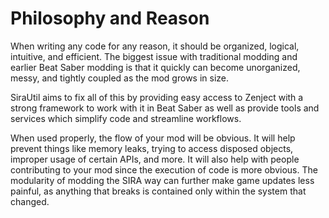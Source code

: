 # Philosophy and Reason

When writing any code for any reason, it should be organized, logical, intuitive, and efficient. The biggest issue with traditional modding and earlier Beat Saber modding is that it quickly can become unorganized, messy, and tightly coupled as the mod grows in size.

SiraUtil aims to fix all of this by providing easy access to Zenject with a strong framework to work with it in Beat Saber as well as provide tools and services which simplify code and streamline workflows.

When used properly, the flow of your mod will be obvious. It will help prevent things like memory leaks, trying to access disposed objects, improper usage of certain APIs, and more. It will also help with people contributing to your mod since the execution of code is more obvious. The modularity of modding the SIRA way can further make game updates less painful, as anything that breaks is contained only within the system that changed.